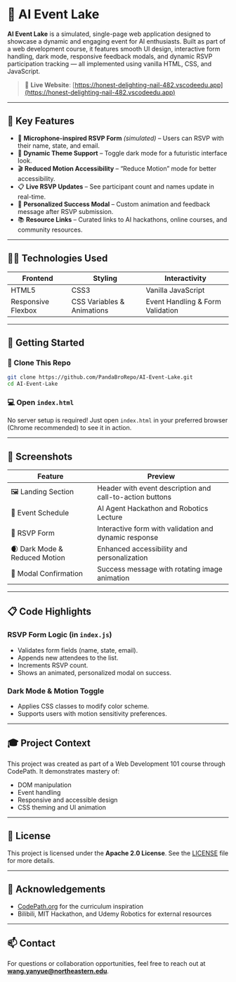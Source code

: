 
# 🧠 AI Event Lake

**AI Event Lake** is a simulated, single-page web application designed to showcase a dynamic and engaging event for AI enthusiasts. Built as part of a web development course, it features smooth UI design, interactive form handling, dark mode, responsive feedback modals, and dynamic RSVP participation tracking — all implemented using vanilla HTML, CSS, and JavaScript.

> 🔗 **Live Website**: [https://honest-delighting-nail-482.vscodeedu.app](https://honest-delighting-nail-482.vscodeedu.app)

---

## 🌟 Key Features

- 🎤 **Microphone-inspired RSVP Form** *(simulated)* – Users can RSVP with their name, state, and email.
- 🎨 **Dynamic Theme Support** – Toggle dark mode for a futuristic interface look.
- 🎬 **Reduced Motion Accessibility** – “Reduce Motion” mode for better accessibility.
- 📋 **Live RSVP Updates** – See participant count and names update in real-time.
- 💌 **Personalized Success Modal** – Custom animation and feedback message after RSVP submission.
- 📚 **Resource Links** – Curated links to AI hackathons, online courses, and community resources.

---

## 🧑‍💻 Technologies Used

| Frontend        | Styling        | Interactivity    |
|-----------------|----------------|------------------|
| HTML5           | CSS3           | Vanilla JavaScript |
| Responsive Flexbox | CSS Variables & Animations | Event Handling & Form Validation |

---

## 🚀 Getting Started

### 📂 Clone This Repo

```bash
git clone https://github.com/PandaBroRepo/AI-Event-Lake.git
cd AI-Event-Lake
```

### 💻 Open `index.html`

No server setup is required! Just open `index.html` in your preferred browser (Chrome recommended) to see it in action.

---

## 📸 Screenshots

| Feature               | Preview                    |
|-----------------------|----------------------------|
| 🖼️ Landing Section     | Header with event description and call-to-action buttons |
| 📆 Event Schedule     | AI Agent Hackathon and Robotics Lecture |
| 🧾 RSVP Form          | Interactive form with validation and dynamic response |
| 🌒 Dark Mode & Reduced Motion | Enhanced accessibility and personalization |
| 🎉 Modal Confirmation | Success message with rotating image animation |

---

## 📋 Code Highlights

### RSVP Form Logic (in `index.js`)
- Validates form fields (name, state, email).
- Appends new attendees to the list.
- Increments RSVP count.
- Shows an animated, personalized modal on success.

### Dark Mode & Motion Toggle
- Applies CSS classes to modify color scheme.
- Supports users with motion sensitivity preferences.

---

## 🎓 Project Context

This project was created as part of a Web Development 101 course through CodePath. It demonstrates mastery of:
- DOM manipulation
- Event handling
- Responsive and accessible design
- CSS theming and UI animation

---

## 📄 License

This project is licensed under the **Apache 2.0 License**. See the [LICENSE](LICENSE) file for more details.

---

## 🙌 Acknowledgements

- [CodePath.org](https://www.codepath.org) for the curriculum inspiration
- Bilibili, MIT Hackathon, and Udemy Robotics for external resources

---

## 📫 Contact

For questions or collaboration opportunities, feel free to reach out at **wang.yanyue@northeastern.edu**.
